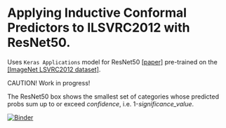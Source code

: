 # Applying Inductive Conformal Predictors to ILSVRC2012 with ResNet50.

Uses `Keras Applications` model for ResNet50 [[paper]](https://arxiv.org/abs/1512.03385) pre-trained on the [[ImageNet LSVRC2012 dataset]](http://link.springer.com/article/10.1007/s11263-015-0816-y).

CAUTION! Work in progress!

The ResNet50 box shows the smallest set of categories whose predicted probs sum up to or exceed *confidence*, i.e. 1-*significance_value*.

[![Binder](https://mybinder.org/badge_logo.svg)](https://mybinder.org/v2/gh/ptocca/ILSVRC2012_CP/master?urlpath=%2Fapps%2FILSRVC_CP-Demo.ipynb)

